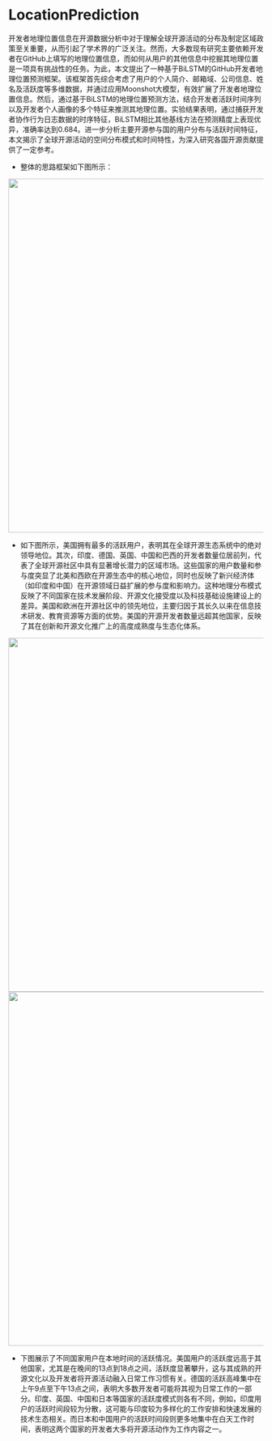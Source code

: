 # LocationPrediction
开发者地理位置信息在开源数据分析中对于理解全球开源活动的分布及制定区域政策至关重要，从而引起了学术界的广泛关注。然而，大多数现有研究主要依赖开发者在GitHub上填写的地理位置信息，而如何从用户的其他信息中挖掘其地理位置是一项具有挑战性的任务。为此，本文提出了一种基于BiLSTM的GitHub开发者地理位置预测框架。该框架首先综合考虑了用户的个人简介、邮箱域、公司信息、姓名及活跃度等多维数据，并通过应用Moonshot大模型，有效扩展了开发者地理位置信息。然后，通过基于BiLSTM的地理位置预测方法，结合开发者活跃时间序列以及开发者个人画像的多个特征来推测其地理位置。实验结果表明，通过捕获开发者协作行为日志数据的时序特征，BiLSTM相比其他基线方法在预测精度上表现优异，准确率达到0.684。进一步分析主要开源参与国的用户分布与活跃时间特征，本文揭示了全球开源活动的空间分布模式和时间特性，为深入研究各国开源贡献提供了一定参考。

- 整体的思路框架如下图所示：

<img src="pics\method.jpg" width="700">

- 如下图所示，美国拥有最多的活跃用户，表明其在全球开源生态系统中的绝对领导地位。其次，印度、德国、英国、中国和巴西的开发者数量位居前列，代表了全球开源社区中具有显著增长潜力的区域市场。这些国家的用户数量和参与度突显了北美和西欧在开源生态中的核心地位，同时也反映了新兴经济体（如印度和中国）在开源领域日益扩展的参与度和影响力。这种地理分布模式反映了不同国家在技术发展阶段、开源文化接受度以及科技基础设施建设上的差异。美国和欧洲在开源社区中的领先地位，主要归因于其长久以来在信息技术研发、教育资源等方面的优势。美国的开源开发者数量远超其他国家，反映了其在创新和开源文化推广上的高度成熟度与生态化体系。

<img src="pics\map.png" width="700">
<img src="pics\Figure_1.png" width="700">

- 下图展示了不同国家用户在本地时间的活跃情况。美国用户的活跃度远高于其他国家，尤其是在晚间的13点到18点之间，活跃度显著攀升，这与其成熟的开源文化以及开发者将开源活动融入日常工作习惯有关。德国的活跃高峰集中在上午9点至下午13点之间，表明大多数开发者可能将其视为日常工作的一部分。印度、英国、中国和日本等国家的活跃度模式则各有不同，例如，印度用户的活跃时间段较为分散，这可能与印度较为多样化的工作安排和快速发展的技术生态相关。而日本和中国用户的活跃时间段则更多地集中在白天工作时间，表明这两个国家的开发者大多将开源活动作为工作内容之一。

